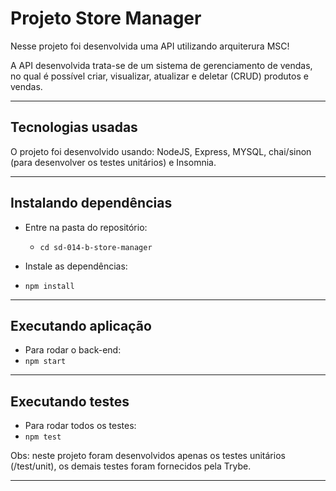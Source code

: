 # Projeto Store Manager

Nesse projeto foi desenvolvida uma API utilizando arquiterura MSC!

A API desenvolvida trata-se de um sistema de gerenciamento de vendas, no qual é possível criar, visualizar, atualizar e deletar (CRUD) produtos e vendas.

---

## Tecnologias usadas

O projeto foi desenvolvido usando: NodeJS, Express, MYSQL, chai/sinon (para desenvolver os testes unitários) e Insomnia.

---

## Instalando dependências

- Entre na pasta do repositório:
  - `cd sd-014-b-store-manager`

- Instale as dependências:
- `npm install`

---

## Executando aplicação

- Para rodar o back-end:
- `npm start`

---

## Executando testes

- Para rodar todos os testes:
- `npm test`

Obs: neste projeto foram desenvolvidos apenas os testes unitários (/test/unit), os demais testes foram fornecidos pela Trybe.

---
